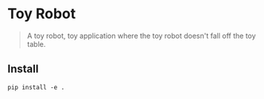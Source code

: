 # Toy Robot
> A toy robot, toy application where the toy robot doesn't fall off the toy table.


## Install

`pip install -e .`
